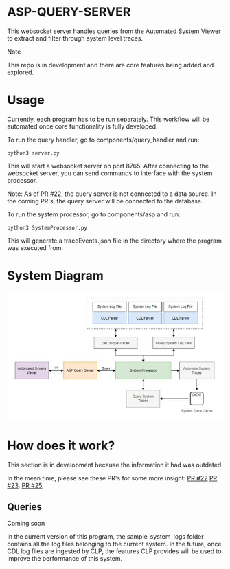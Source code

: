 # ASP-QUERY-SERVER
This websocket server handles queries from the Automated System Viewer to extract and filter through system level traces. 

> [!NOTE]  
> This repo is in development and there are core features being added and explored.

# Usage
Currently, each program has to be run separately. This workflow will be automated once core functionality is fully developed.

To run the query handler, go to components/query_handler and run:
  ```shell
  python3 server.py
  ```
This will start a websocket server on port 8765. After connecting to the websocket server, you can send commands to interface with the system processor. 

Note: As of PR #22, the query server is not connected to a data source. In the coming PR's, the query server will be connected to the database.

To run the system processor, go to components/asp and run:
  ```shell
  python3 SystemProcessor.py
  ```
This will generate a traceEvents.json file in the directory where the program was executed from.

# System Diagram
![Simplified AQS System Diagram](docs/system_diagram2.jpg)

# How does it work?

This section is in development because the information it had was outdated.

In the mean time, please see these PR's for some more insight:
[PR #22](https://github.com/vishalpalaniappan/asp-query-server/pull/22)
[PR #23](https://github.com/vishalpalaniappan/asp-query-server/pull/23),
[PR #25](https://github.com/vishalpalaniappan/asp-query-server/pull/25), 

## Queries
Coming soon

In the current version of this program, the sample_system_logs folder contains all the log files belonging to the current system. In the future, once CDL log files are ingested by CLP, the features CLP provides will be used to improve the performance of this system.
